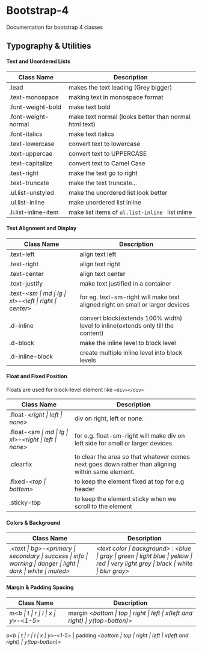 # Bootstrap-4
Documentation for bootstrap 4 classes

## Typography & Utilities

#### Text and Unordered Lists

Class Name | Description
---------- | ------------
.lead | makes the text leading (Grey bigger)
.text-monospace | making text in monospace format
.font-weight-bold | make text bold
.font-weight-normal | make text normal (looks better than normal html text)
.font-italics | make text italics
.text-lowercase | convert text to lowercase
.text-uppercae | convert text to UPPERCASE
.text-capitalize | convert text to Camel Case
.text-right | make the text go to right
.text-truncate | make the text truncate...
.ul.list-unstyled | make the unordered list look better
.ul.list-inline | make unordered list inline
.li.list-inline-item | make list items of `ul.list-inline ` list inline  

#### Text Alignment and Display

Class Name | Description
---------- | -----------
.text-left | align text left
.text-right | align text right
.text-center | align text center
.text-justify | make text justified in a container
.text-*<sm \| md \| lg \| xl>*-*<left \| right \| center>* | for eg. text-sm-right will make text aligned right on small or larger devices
.d-inline | convert block(extends 100% width) level to inline(extends only till the content)
.d-block | make the inline level to block level
.d-inline-block | create multiple inline level into block levels

#### Float and Fixed Position

Floats are used for block-level element like `<div></div>`

Class Name | Description
---------- | -----------
.float-*<right \| left \| none>* | div on right, left or none.
.float-*<sm \| md \| lg \| xl>*-*<right \| left \| none>* | for e.g. float-sm-right will make div on left side for small or larger devices
.clearfix | to clear the area so that whatever comes next goes down rather than aligning within same element.
.fixed-*<top \| bottom>* | to keep the element fixed at top for e.g header
.sticky-top | to keep the element sticky when we scroll to the element

#### Colors & Background

Class Name | Description
---------- | -----------
.*<text \| bg>*-*<primary \| secondary \| success \| info \| warning \| danger \| light \| dark \| white \| muted>* | *<text color \| background>* : *<blue \| gray \| green \| light blue \| yellow \| red \| very light grey \| black \| white \| blur gray>*

#### Margin & Padding Spacing

Class Name | Description
---------- | -----------
m<*b \| t \| r \| l \| x \| y*>-<*1-5*>  | margin <*bottom \| top \| right \| left \| x(left and right) \| y(top-botton)*>

p<*b \| t \| r \| l \| x \| y*>-<*1-5*>  | padding <*bottom \| top \| right \| left \| x(left and right) \| y(top-botton)*>